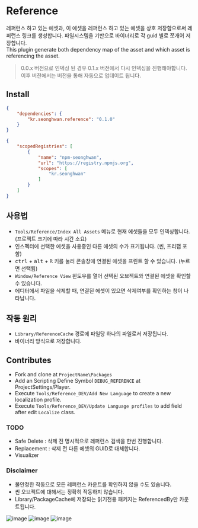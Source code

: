 # Reference

레퍼런스 하고 있는 에셋과, 이 에셋을 레퍼런스 하고 있는 에셋을 상호 저장함으로써 레퍼런스 링크를 생성합니다. 파일시스템을 기반으로 바이너리로 각 guid 별로 쪼개어 저장합니다.  
This plugin generate both dependency map of the asset and which asset is referencing the asset.  

> 0.0.x 버전으로 인덱싱 된 경우 0.1.x 버전에서 다시 인덱싱을 진행해야합니다. 이후 버전에서는 버전을 통해 자동으로 업데이트 됩니다.

## Install
```json
{
    "dependencies": {
        "kr.seonghwan.reference": "0.1.0"
    }
}
```

```json
{
    "scopedRegistries": [
        {
            "name": "npm-seonghwan",
            "url": "https://registry.npmjs.org",
            "scopes": [
                "kr.seonghwan"
            ]
        }
    ]
}
```

## 사용법
- `Tools/Reference/Index All Assets` 메뉴로 현재 에셋들을 모두 인덱싱합니다. (프로젝트 크기에 따라 시간 소요)
- 인스펙터에 선택한 에셋을 사용중인 다른 에셋의 수가 표기됩니다. (씬, 프리팹 포함)
- <kbd>ctrl</kbd> + <kbd>alt</kbd> + <kbd>R</kbd> 키를 눌러 콘솔창에 연결된 에셋을 프린트 할 수 있습니다. (누르면 선택됨)
- `Window/Reference View` 윈도우를 열어 선택된 오브젝트와 연결된 에셋을 확인할 수 있습니다.
- 에디터에서 파일을 삭제할 때, 연결된 에셋이 있으면 삭제여부를 확인하는 창이 나타납니다.

## 작동 원리
- `Library/ReferenceCache` 경로에 파일당 하나의 파일로서 저장됩니다.
- 바이너리 방식으로 저장합니다.

## Contributes
- Fork and clone at `ProjectName\Packages`
- Add an Scripting Define Symbol `DEBUG_REFERENCE` at ProjectSettings/Player.
- Execute `Tools/Reference_DEV/Add New Language` to create a new localization profile.
- Execute `Tools/Reference_DEV/Update Language profiles` to add field after edit `Localize` class.

### TODO
- Safe Delete : 삭제 전 명시적으로 레퍼런스 검색을 한번 진행합니다.
- Replacement : 삭제 전 다른 에셋의 GUID로 대체합니다.
- Visualizer

### Disclaimer
- 불안정한 작동으로 모든 레퍼런스 카운트를 확인하지 않을 수도 있습니다.
- 씬 오브젝트에 대해서는 정확히 작동하지 않습니다.
- Library/PackageCache에 저장되는 읽기전용 패키지는 ReferencedBy만 카운트됩니다.

![image](https://user-images.githubusercontent.com/79823287/131787910-1cc009e6-d483-4a87-afb0-a6ac31d3cf0d.png)
![image](https://user-images.githubusercontent.com/79823287/131797772-078dda37-0917-4d98-abea-f09645e33a77.png)
![image](https://user-images.githubusercontent.com/79823287/131797825-213d2927-db5a-47d0-a02d-bb87e0400b52.png)
